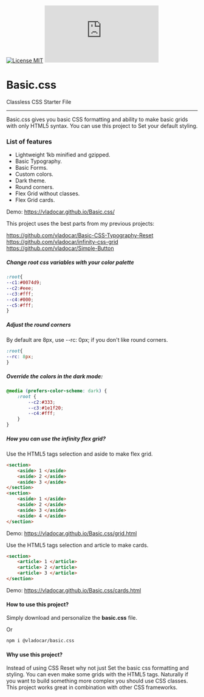 [![License MIT](https://img.shields.io/badge/licence-MIT-blue.svg)](https://choosealicense.com/licenses/mit/)
[![Gzip Size](https://img.badgesize.io/https://unpkg.com/@vladocar/basic.css@1.0.0/css/basic.min.css?compression=gzip)](https://unpkg.com/@vladocar/basic.css@1.0.0/css/basic.min.css)


Basic.css
=======================================

Classless CSS Starter File

* * *

Basic.css gives you basic CSS formatting and ability to make basic grids with only HTML5 syntax. You can use this project to Set your default styling.

### List of features

*   Lightweight 1kb minified and gzipped.
*   Basic Typography.
*   Basic Forms.
*   Custom colors.
*   Dark theme.
*   Round corners.
*   Flex Grid without classes.
*   Flex Grid cards.

Demo: https://vladocar.github.io/Basic.css/

This project uses the best parts from my previous projects:

https://github.com/vladocar/Basic-CSS-Typography-Reset  
https://github.com/vladocar/infinity-css-grid  
https://github.com/vladocar/Simple-Button  

##### Change root css variables with your color palette

```css
:root{
--c1:#0074d9;
--c2:#eee;
--c3:#fff;
--c4:#000;
--c5:#fff;
}
```

##### Adjust the round corners

By default are 8px, use --rc: 0px; if you don't like round corners.

```css
:root{
--rc: 8px;
}
```

##### Override the colors in the dark mode:

```css
@media (prefers-color-scheme: dark) {
	:root {
        --c2:#333;
        --c3:#1e1f20;
        --c4:#fff;
	}
}
```

##### How you can use the infinity flex grid?

Use the HTML5 tags selection and aside to make flex grid.

```html
<section>
  	<aside> 1 </aside>
	<aside> 2 </aside>
	<aside> 3 </aside>
</section>
<section>
	<aside> 1 </aside>
	<aside> 2 </aside>
	<aside> 3 </aside>
	<aside> 4 </aside>
</section>
```
Demo: https://vladocar.github.io/Basic.css/grid.html

Use the HTML5 tags selection and article to make cards.

```html
<section>
    <article> 1 </article>
    <article> 2 </article>
    <article> 3 </article>
</section>
```
Demo: https://vladocar.github.io/Basic.css/cards.html

#### How to use this project?

Simply download and personalize the **basic.css** file.

Or

```sh
npm i @vladocar/basic.css
```

#### Why use this project?

Instead of using CSS Reset why not just Set the basic css formatting and styling. You can even make some grids with the HTML5 tags. Naturally if you want to build something more complex you should use CSS classes. This project works great in combination with other CSS frameworks.


